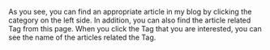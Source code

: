As you see, you can find an appropriate article in my blog by clicking the category on the left side.  In addition, you can also find the article related Tag from this page. When you click the Tag that you are interested, you can see the name of the articles related the Tag.  